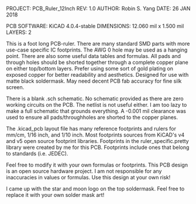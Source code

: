 PROJECT:		PCB_Ruler_12Inch
REV:			1.0
AUTHOR:			Robin S. Yang
DATE:			26 JAN 2018

PCB SOFTWARE:	KiCAD 4.0.4-stable
DIMENSIONS:		12.060 mil x 1.500 mil
LAYERS:			2


This is a foot long PCB-ruler. There are many standard SMD parts with more use-case specific IC footprints. The AWG 0 hole may be used as a hanging point. There are also some useful data tables and formulas. All pads and through holes should be shorted together through a complete copper plane on either top/bottom layers. Prefer using some sort of gold plating on exposed copper for better readability and aesthetics. Designed for use with matte black soldermask. May need decent PCB fab accuracy for fine silk screen.

There is a blank .sch schematic. No schematic provided as there are zero working circuits on the PCB. The netlist is not useful either. I am too lazy to make a full schematic that grounds everything. A -0.001 mil clearance was used to ensure all pads/throughholes are shorted to the copper planes.

The .kicad_pcb layout file has many reference footprints and rulers for mm/cm, 1/16 inch, and 1/10 inch. Most footprints sources from KiCAD's v4 and v5 open source footprint libraries. Footprints in the ruler_specific.pretty library were created by me for this PCB. Footprints include ones that belong to standards (i.e. JEDEC).

Feel free to modify it with your own formulas or footprints. This PCB design is an open source hardware project. I am not responsible for any inaccuracies in values or formulas. Use this design at your own risk!

I came up with the star and moon logo on the top soldermask. Feel free to replace it with your own solder mask art!
